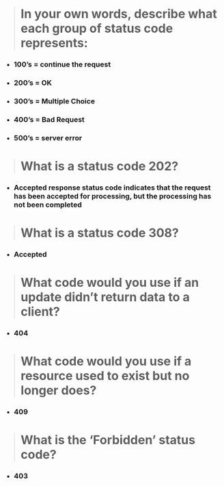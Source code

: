 ># In your own words, describe what each group of status code represents:

* ### 100’s = continue the request
* ### 200’s = OK
* ### 300’s = Multiple Choice
* ### 400’s = Bad Request
* ### 500’s = server error

># What is a status code 202?

* ### Accepted response status code indicates that the request has been accepted for processing, but the processing has not been completed

># What is a status code 308?

* ### Accepted

># What code would you use if an update didn’t return data to a client?

* ### 404

># What code would you use if a resource used to exist but no longer does?

* ### 409

># What is the ‘Forbidden’ status code?

* ### 403